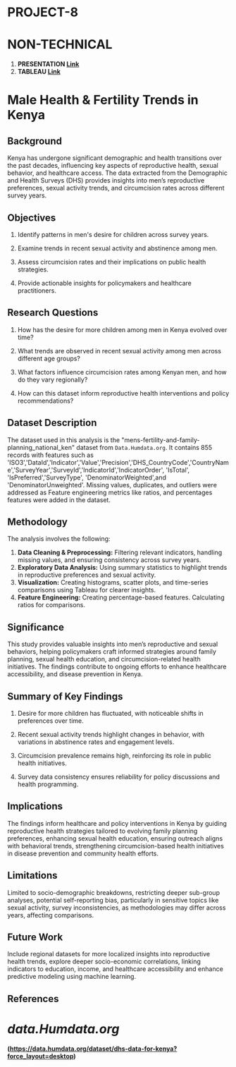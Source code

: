 # PROJECT-8
# NON-TECHNICAL
1. **PRESENTATION [Link](https://docs.google.com/presentation/d/1FHgCXtMoHP5SU3UJoLK631EElmExWf8GHlGy51SmPqE/edit?usp=sharing)**
2. **TABLEAU [Link](https://public.tableau.com/app/profile/ian.moire/viz/KENYAMENSFERTILITYINSIGHTS/KENYAMENSFERTILITYINSIGHTS)**
# Male Health & Fertility Trends in Kenya
## Background
Kenya has undergone significant demographic and health transitions over the past decades, influencing key aspects of reproductive health, sexual behavior, and healthcare access. The data extracted from the Demographic and Health Surveys (DHS) provides insights into men’s reproductive preferences, sexual activity trends, and circumcision rates across different survey years.

## Objectives
1. Identify patterns in men's desire for children across survey years.

2. Examine trends in recent sexual activity and abstinence among men.

3. Assess circumcision rates and their implications on public health strategies.

4. Provide actionable insights for policymakers and healthcare practitioners.

## Research Questions
1. How has the desire for more children among men in Kenya evolved over time?

2. What trends are observed in recent sexual activity among men across different age groups?

3. What factors influence circumcision rates among Kenyan men, and how do they vary regionally?

4. How can this dataset inform reproductive health interventions and policy recommendations?

## Dataset Description
The dataset used in this analysis is the "mens-fertility-and-family-planning_national_ken" dataset from `Data.Humdata.org`. It contains 855 records with features  such as 'ISO3','DataId','Indicator','Value','Precision','DHS_CountryCode','CountryName','SurveyYear','SurveyId','IndicatorId','IndicatorOrder', 'IsTotal', 'IsPreferred','SurveyType', 'DenominatorWeighted',and 'DenominatorUnweighted'. Missing values, duplicates, and outliers were addressed as Feature engineering metrics like ratios, and percentages features were added in the dataset.

## Methodology
The analysis involves the following:
1. **Data Cleaning & Preprocessing:** Filtering relevant indicators, handling missing values, and ensuring consistency across survey years.
2. **Exploratory Data Analysis:** Using summary statistics to highlight trends in reproductive preferences and sexual activity.
3. **Visualization:** Creating histograms, scatter plots, and time-series comparisons using Tableau for clearer insights.
4. **Feature Engineering:** Creating percentage-based features. Calculating ratios for comparisons.

## Significance
This study provides valuable insights into men’s reproductive and sexual behaviors, helping policymakers craft informed strategies around family planning, sexual health education, and circumcision-related health initiatives. The findings contribute to ongoing efforts to enhance healthcare accessibility, and disease prevention in Kenya.

## Summary of Key Findings
1. Desire for more children has fluctuated, with noticeable shifts in preferences over time.

2. Recent sexual activity trends highlight changes in behavior, with variations in abstinence rates and engagement levels.

3. Circumcision prevalence remains high, reinforcing its role in public health initiatives.

4. Survey data consistency ensures reliability for policy discussions and health programming.

## Implications
The findings inform healthcare and policy interventions in Kenya by guiding reproductive health strategies tailored to evolving family planning preferences, enhancing sexual health education, ensuring outreach aligns with behavioral trends, strengthening circumcision-based health initiatives in disease prevention and community health efforts.

## Limitations
Limited to socio-demographic breakdowns, restricting deeper sub-group analyses, potential self-reporting bias, particularly in sensitive topics like sexual activity, survey inconsistencies, as methodologies may differ across years, affecting comparisons.

## Future Work
Include regional datasets for more localized insights into reproductive health trends, explore deeper socio-economic correlations, linking indicators to education, income, and healthcare accessibility and enhance predictive modeling using machine learning.
## References
# ***data.Humdata.org***
**(https://data.humdata.org/dataset/dhs-data-for-kenya?force_layout=desktop)**
